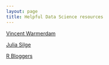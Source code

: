 ```yaml
---
layout: page
title: Helpful Data Science resources 
---
```


[Vincent Warmerdam](http://koaning.io)

[Julia Silge](http://juliasilge.com)

[R Bloggers](http://www.r-bloggers.com)
